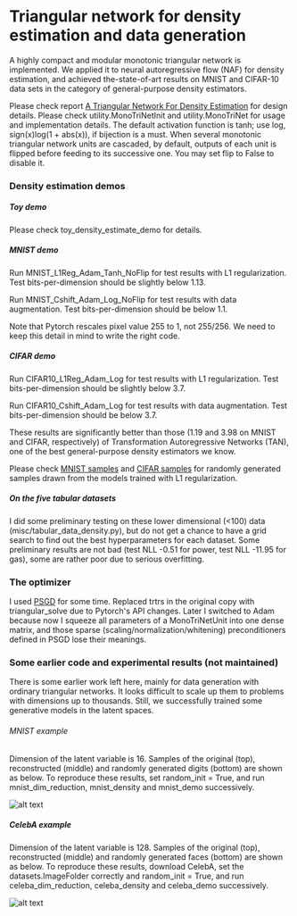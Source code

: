 # Triangular network for density estimation and data generation
A highly compact and modular monotonic triangular network is implemented. We applied it to neural autoregressive flow (NAF) for density estimation, and achieved the-state-of-art results on MNIST and CIFAR-10 data sets in the category of general-purpose density estimators. 

Please check report [A Triangular Network For Density Estimation](https://arxiv.org/pdf/2004.14593.pdf) for design details. Please check utility.MonoTriNetInit and utility.MonoTriNet for usage and implementation details. The default activation function is tanh; use log, sign(x)log(1 + abs(x)), if bijection is a must. When several monotonic triangular network units are cascaded, by default, outputs of each unit is flipped before feeding to its successive one. You may set flip to False to disable it.     

### Density estimation demos
##### Toy demo
Please check toy_density_estimate_demo for details. 
##### MNIST demo
Run MNIST_L1Reg_Adam_Tanh_NoFlip for test results with L1 regularization. Test bits-per-dimension should be slightly below 1.13.

Run MNIST_Cshift_Adam_Log_NoFlip for test results with data augmentation. Test bits-per-dimension should be below 1.1.

Note that Pytorch rescales pixel value 255 to 1, not 255/256. We need to keep this detail in mind to write the right code.        
##### CIFAR demo
Run CIFAR10_L1Reg_Adam_Log for test results with L1 regularization. Test bits-per-dimension should be slightly below 3.7. 

Run CIFAR10_Cshift_Adam_Log for test results with data augmentation. Test bits-per-dimension should be below 3.7. 

These results are significantly better than those (1.19 and 3.98 on MNIST and CIFAR, respectively) of Transformation Autoregressive Networks (TAN), one of the best general-purpose density estimators we know.

Please check [MNIST samples](https://github.com/lixilinx/TriNet4PdfEst/blob/master/misc/mnist_samples.png) and [CIFAR samples](https://github.com/lixilinx/TriNet4PdfEst/blob/master/misc/cifar_samples.png) for randomly generated samples drawn from the models trained with L1 regularization.

##### On the five tabular datasets 
I did some preliminary testing on these lower dimensional (<100) data (misc/tabular_data_density.py), but do not get a chance to have a grid search to find out the best hyperparameters for each dataset. Some preliminary results are not bad (test NLL -0.51 for power, test NLL -11.95 for gas), some are rather poor due to serious overfitting.    

### The optimizer
I used [PSGD](https://github.com/lixilinx/psgd_torch) for some time. Replaced trtrs in the original copy with triangular_solve due to Pytorch's API changes. Later I switched to Adam because now I squeeze all parameters of a MonoTriNetUnit into one dense matrix, and those sparse (scaling/normalization/whitening) preconditioners defined in PSGD lose their meanings. 

### Some earlier code and experimental results (not maintained)
There is some earlier work left here, mainly for data generation with ordinary triangular networks. It looks difficult to scale up them to problems with dimensions up to thousands. Still, we successfully trained some generative models in the latent spaces.
###### MNIST example
Dimension of the latent variable is 16. Samples of the original (top), reconstructed (middle) and randomly generated digits (bottom) are shown as below. To reproduce these results, set random_init = True, and run mnist_dim_reduction, mnist_density and mnist_demo successively.         

![alt text](https://github.com/lixilinx/TriNet4PdfEst/blob/master/misc/mnist_demo.png)

##### CelebA example
Dimension of the latent variable is 128. Samples of the original (top), reconstructed (middle) and randomly generated faces (bottom) are shown as below. To reproduce these results, download CelebA, set the datasets.ImageFolder correctly and random_init = True, and run celeba_dim_reduction, celeba_density and celeba_demo successively.

![alt text](https://github.com/lixilinx/TriNet4PdfEst/blob/master/misc/celeba_demo.png)
